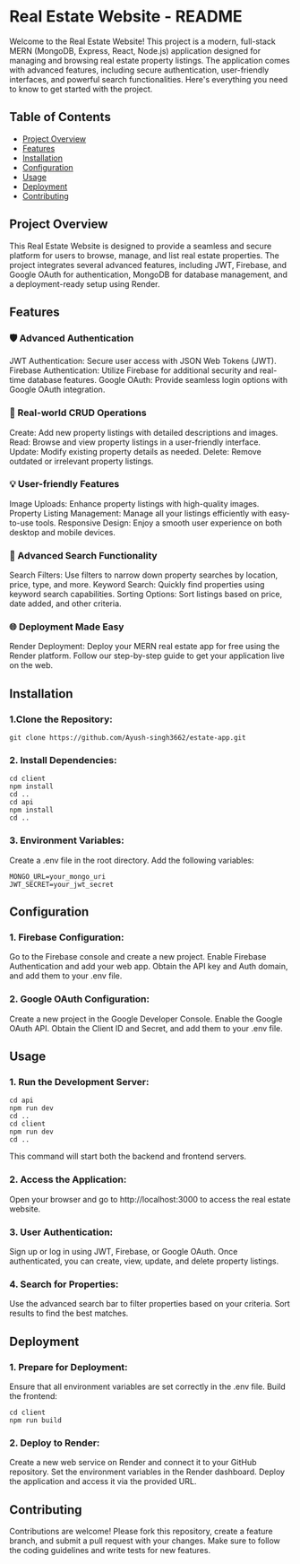 # Real Estate Website - README

Welcome to the Real Estate Website! This project is a modern, full-stack MERN (MongoDB, Express, React, Node.js) application designed for managing and browsing real estate property listings. The application comes with advanced features, including secure authentication, user-friendly interfaces, and powerful search functionalities. Here's everything you need to know to get started with the project.

## Table of Contents
- [Project Overview](#project-overview)
- [Features](#features)
- [Installation](#installation)
- [Configuration](#configuration)
- [Usage](#usage)
- [Deployment](#deployment)
- [Contributing](#contributing)

## Project Overview
This Real Estate Website is designed to provide a seamless and secure platform for users to browse, manage, and list real estate properties. The project integrates several advanced features, including JWT, Firebase, and Google OAuth for authentication, MongoDB for database management, and a deployment-ready setup using Render.

## Features
### 🛡️ Advanced Authentication
JWT Authentication: Secure user access with JSON Web Tokens (JWT).
Firebase Authentication: Utilize Firebase for additional security and real-time database features.
Google OAuth: Provide seamless login options with Google OAuth integration.
### 🏡 Real-world CRUD Operations
Create: Add new property listings with detailed descriptions and images.
Read: Browse and view property listings in a user-friendly interface.
Update: Modify existing property details as needed.
Delete: Remove outdated or irrelevant property listings.
### 💡 User-friendly Features
Image Uploads: Enhance property listings with high-quality images.
Property Listing Management: Manage all your listings efficiently with easy-to-use tools.
Responsive Design: Enjoy a smooth user experience on both desktop and mobile devices.
### 🚀 Advanced Search Functionality
Search Filters: Use filters to narrow down property searches by location, price, type, and more.
Keyword Search: Quickly find properties using keyword search capabilities.
Sorting Options: Sort listings based on price, date added, and other criteria.
### 🌐 Deployment Made Easy
Render Deployment: Deploy your MERN real estate app for free using the Render platform. Follow our step-by-step guide to get your application live on the web.

## Installation
### 1.Clone the Repository:
```
git clone https://github.com/Ayush-singh3662/estate-app.git
```

### 2. Install Dependencies:
```
cd client
npm install
cd ..
cd api
npm install
cd ..
```

### 3. Environment Variables:
Create a .env file in the root directory.
Add the following variables:
```
MONGO_URL=your_mongo_uri
JWT_SECRET=your_jwt_secret
```
## Configuration
### 1. Firebase Configuration:
Go to the Firebase console and create a new project.
Enable Firebase Authentication and add your web app.
Obtain the API key and Auth domain, and add them to your .env file.

### 2. Google OAuth Configuration:
Create a new project in the Google Developer Console.
Enable the Google OAuth API.
Obtain the Client ID and Secret, and add them to your .env file.

## Usage
### 1. Run the Development Server:
```
cd api
npm run dev
cd ..
cd client
npm run dev
cd ..
```
This command will start both the backend and frontend servers.

### 2. Access the Application:
Open your browser and go to http://localhost:3000 to access the real estate website.

### 3. User Authentication:
Sign up or log in using JWT, Firebase, or Google OAuth.
Once authenticated, you can create, view, update, and delete property listings.

### 4. Search for Properties:
Use the advanced search bar to filter properties based on your criteria.
Sort results to find the best matches.

## Deployment
### 1. Prepare for Deployment:
Ensure that all environment variables are set correctly in the .env file.
Build the frontend:
```
cd client
npm run build
```
### 2. Deploy to Render:
Create a new web service on Render and connect it to your GitHub repository.
Set the environment variables in the Render dashboard.
Deploy the application and access it via the provided URL.

## Contributing
Contributions are welcome! Please fork this repository, create a feature branch, and submit a pull request with your changes. Make sure to follow the coding guidelines and write tests for new features.